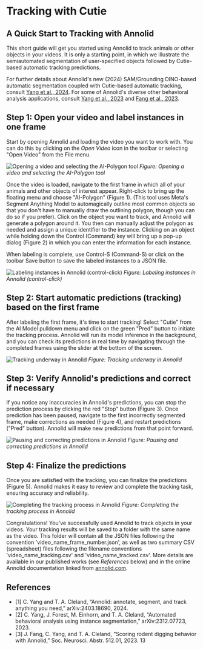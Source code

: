 # Tracking with Cutie

## A Quick Start to Tracking with Annolid

This short guide will get you started using Annolid to track animals or other objects in your videos. It is only a starting point, in which we illustrate the semiautomated segmentation of user-specified objects followed by Cutie-based automatic tracking predictions.

For further details about Annolid's new (2024) SAM/Grounding DINO-based automatic segmentation coupled with Cutie-based automatic tracking, consult [Yang et al., 2024](https://arxiv.org/abs/2403.18690). For some of Annolid's diverse other behavioral analysis applications, consult [Yang et al., 2023](https://arxiv.org/abs/2312.07723) and [Fang et al., 2023](https://confluence.cornell.edu/download/attachments/89461995/2023_SFN_Ray_final.pdf?version=1&modificationDate=1709845356175&api=v2).

## Step 1: Open your video and label instances in one frame

Start by opening Annolid and loading the video you want to work with. You can do this by clicking on the *Open Video* icon in the toolbar or selecting "Open Video" from the File menu.

![Opening a video and selecting the AI-Polygon tool](../images/AI_polygon.png)
*Figure: Opening a video and selecting the AI-Polygon tool*

Once the video is loaded, navigate to the first frame in which all of your animals and other objects of interest appear. Right-click to bring up the floating menu and choose "AI-Polygon" (Figure 1). (This tool uses Meta's Segment Anything Model to automagically outline most common objects so that you don't have to manually draw the outlining polygon, though you can do so if you prefer). Click on the object you want to track, and Annolid will generate a polygon around it. You then can manually adjust the polygon as needed and assign a unique identifier to the instance. Clicking on an object while holding down the Control (Command) key will bring up a pop-up dialog (Figure 2) in which you can enter the information for each instance.

When labeling is complete, use Control-S (Command-S) or click on the toolbar Save button to save the labeled instances to a JSON file.

![Labeling instances in Annolid (control-click)](../images/click_save_polygon.png)
*Figure: Labeling instances in Annolid (control-click)*

## Step 2: Start automatic predictions (tracking) based on the first frame

After labeling the first frame, it's time to start tracking! Select "Cutie" from the AI Model pulldown menu and click on the green "Pred" button to initiate the tracking process. Annolid will run its model inference in the background, and you can check its predictions in real time by navigating through the completed frames using the slider at the bottom of the screen.

![Tracking underway in Annolid](../images/stop_prediction_and_correction.png)
*Figure: Tracking underway in Annolid*

## Step 3: Verify Annolid's predictions and correct if necessary

If you notice any inaccuracies in Annolid's predictions, you can stop the prediction process by clicking the red "Stop" button (Figure 3). Once prediction has been paused, navigate to the first incorrectly segmented frame, make corrections as needed (Figure 4), and restart predictions ("Pred" button). Annolid will make new predictions from that point forward.

![Pausing and correcting predictions in Annolid](../images/delete_prediction_from_next_frame.png)
*Figure: Pausing and correcting predictions in Annolid*

## Step 4: Finalize the predictions

Once you are satisfied with the tracking, you can finalize the predictions (Figure 5). Annolid makes it easy to review and complete the tracking task, ensuring accuracy and reliability.

![Completing the tracking process in Annolid](../images/check_and_finish_prediction.png)
*Figure: Completing the tracking process in Annolid*

Congratulations! You've successfully used Annolid to track objects in your videos. Your tracking results will be saved to a folder with the same name as the video. This folder will contain all the JSON files following the convention 'video_name_frame_number.json', as well as two summary CSV (spreadsheet) files following the filename conventions 'video_name_tracking.csv' and 'video_name_tracked.csv'. More details are available in our published works (see *References* below) and in the online Annolid documentation linked from [annolid.com](https://annolid.com).

## References
- [1] C. Yang and T. A. Cleland, “Annolid: annotate, segment, and track anything you need,”
arXiv:2403.18690, 2024.
 - [2] C. Yang, J. Forest, M. Einhorn, and T. A. Cleland, “Automated behavioral analysis using
instance segmentation,” arXiv:2312.07723, 2023.
- [3] J. Fang, C. Yang, and T. A. Cleland, “Scoring rodent digging behavior with Annolid,” Soc.
Neurosci. Abstr. 512.01, 2023.
13
